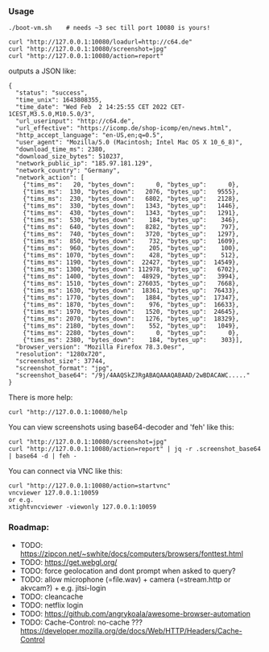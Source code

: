 ### Usage

```
./boot-vm.sh	# needs ~3 sec till port 10080 is yours!

curl "http://127.0.0.1:10080/loadurl=http://c64.de"
curl "http://127.0.0.1:10080/screenshot=jpg"
curl "http://127.0.0.1:10080/action=report"
```

outputs a JSON like:
```
{
  "status": "success",
  "time_unix": 1643808355,
  "time_date": "Wed Feb  2 14:25:55 CET 2022 CET-1CEST,M3.5.0,M10.5.0/3",
  "url_userinput": "http://c64.de",
  "url_effective": "https://icomp.de/shop-icomp/en/news.html",
  "http_accept_language": "en-US,en;q=0.5",
  "user_agent": "Mozilla/5.0 (Macintosh; Intel Mac OS X 10_6_8)",
  "download_time_ms": 2380,
  "download_size_bytes": 510237,
  "network_public_ip": "185.97.181.129",
  "network_country": "Germany",
  "network_action": [
    {"tims_ms":   20, "bytes_down":      0, "bytes_up":      0},
    {"tims_ms":  130, "bytes_down":   2076, "bytes_up":   9555},
    {"tims_ms":  230, "bytes_down":   6802, "bytes_up":   2128},
    {"tims_ms":  330, "bytes_down":   1343, "bytes_up":   1446},
    {"tims_ms":  430, "bytes_down":   1343, "bytes_up":   1291},
    {"tims_ms":  530, "bytes_down":    184, "bytes_up":    346},
    {"tims_ms":  640, "bytes_down":   8282, "bytes_up":    797},
    {"tims_ms":  740, "bytes_down":   3720, "bytes_up":   1297},
    {"tims_ms":  850, "bytes_down":    732, "bytes_up":   1609},
    {"tims_ms":  960, "bytes_down":    205, "bytes_up":    100},
    {"tims_ms": 1070, "bytes_down":    428, "bytes_up":    512},
    {"tims_ms": 1190, "bytes_down":  22427, "bytes_up":  14549},
    {"tims_ms": 1300, "bytes_down": 112978, "bytes_up":   6702},
    {"tims_ms": 1400, "bytes_down":  48929, "bytes_up":   3994},
    {"tims_ms": 1510, "bytes_down": 276035, "bytes_up":   7668},
    {"tims_ms": 1630, "bytes_down":  18361, "bytes_up":  76433},
    {"tims_ms": 1770, "bytes_down":   1884, "bytes_up":  17347},
    {"tims_ms": 1870, "bytes_down":    976, "bytes_up":  16633},
    {"tims_ms": 1970, "bytes_down":   1520, "bytes_up":  24645},
    {"tims_ms": 2070, "bytes_down":   1276, "bytes_up":  18329},
    {"tims_ms": 2180, "bytes_down":    552, "bytes_up":   1049},
    {"tims_ms": 2280, "bytes_down":      0, "bytes_up":      0},
    {"tims_ms": 2380, "bytes_down":    184, "bytes_up":    303}],
  "browser_version": "Mozilla Firefox 78.3.0esr",
  "resolution": "1280x720",
  "screenshot_size": 37744,
  "screenshot_format": "jpg",
  "screenshot_base64": "/9j/4AAQSkZJRgABAQAAAQABAAD/2wBDACAWC....."
}
```

There is more help:
```
curl "http://127.0.0.1:10080/help
```

You can view screenshots using base64-decoder and 'feh' like this:
```
curl "http://127.0.0.1:10080/screenshot=jpg"
curl "http://127.0.0.1:10080/action=report" | jq -r .screenshot_base64 | base64 -d | feh -
```

You can connect via VNC like this:
```
curl "http://127.0.0.1:10080/action=startvnc"
vncviewer 127.0.0.1:10059
or e.g.
xtightvncviewer -viewonly 127.0.0.1:10059
```


### Roadmap:

* TODO: https://zipcon.net/~swhite/docs/computers/browsers/fonttest.html
* TODO: https://get.webgl.org/
* TODO: force geolocation and dont prompt when asked to query?
* TODO: allow microphone (=file.wav) + camera (=stream.http or akvcam?) + e.g. jitsi-login
* TODO: cleancache
* TODO: netflix login
* TODO: https://github.com/angrykoala/awesome-browser-automation
* TODO: Cache-Control: no-cache ??? https://developer.mozilla.org/de/docs/Web/HTTP/Headers/Cache-Control
